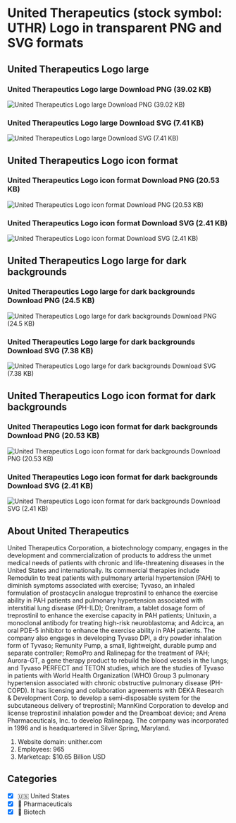 # United Therapeutics (stock symbol: UTHR) Logo in transparent PNG and SVG formats

## United Therapeutics Logo large

### United Therapeutics Logo large Download PNG (39.02 KB)

![United Therapeutics Logo large Download PNG (39.02 KB)](/img/orig/UTHR_BIG-98a75930.png)

### United Therapeutics Logo large Download SVG (7.41 KB)

![United Therapeutics Logo large Download SVG (7.41 KB)](/img/orig/UTHR_BIG-b1b46340.svg)

## United Therapeutics Logo icon format

### United Therapeutics Logo icon format Download PNG (20.53 KB)

![United Therapeutics Logo icon format Download PNG (20.53 KB)](/img/orig/UTHR-c3dfc96a.png)

### United Therapeutics Logo icon format Download SVG (2.41 KB)

![United Therapeutics Logo icon format Download SVG (2.41 KB)](/img/orig/UTHR-7284409c.svg)

## United Therapeutics Logo large for dark backgrounds

### United Therapeutics Logo large for dark backgrounds Download PNG (24.5 KB)

![United Therapeutics Logo large for dark backgrounds Download PNG (24.5 KB)](/img/orig/UTHR_BIG.D-8df1d73f.png)

### United Therapeutics Logo large for dark backgrounds Download SVG (7.38 KB)

![United Therapeutics Logo large for dark backgrounds Download SVG (7.38 KB)](/img/orig/UTHR_BIG.D-a065acab.svg)

## United Therapeutics Logo icon format for dark backgrounds

### United Therapeutics Logo icon format for dark backgrounds Download PNG (20.53 KB)

![United Therapeutics Logo icon format for dark backgrounds Download PNG (20.53 KB)](/img/orig/UTHR.D-9768fb46.png)

### United Therapeutics Logo icon format for dark backgrounds Download SVG (2.41 KB)

![United Therapeutics Logo icon format for dark backgrounds Download SVG (2.41 KB)](/img/orig/UTHR.D-d60a8900.svg)

## About United Therapeutics

United Therapeutics Corporation, a biotechnology company, engages in the development and commercialization of products to address the unmet medical needs of patients with chronic and life-threatening diseases in the United States and internationally. Its commercial therapies include Remodulin to treat patients with pulmonary arterial hypertension (PAH) to diminish symptoms associated with exercise; Tyvaso, an inhaled formulation of prostacyclin analogue treprostinil to enhance the exercise ability in PAH patients and pulmonary hypertension associated with interstitial lung disease (PH-ILD); Orenitram, a tablet dosage form of treprostinil to enhance the exercise capacity in PAH patients; Unituxin, a monoclonal antibody for treating high-risk neuroblastoma; and Adcirca, an oral PDE-5 inhibitor to enhance the exercise ability in PAH patients. The company also engages in developing Tyvaso DPI, a dry powder inhalation form of Tyvaso; Remunity Pump, a small, lightweight, durable pump and separate controller; RemoPro and Ralinepag for the treatment of PAH; Aurora-GT, a gene therapy product to rebuild the blood vessels in the lungs; and Tyvaso PERFECT and TETON studies, which are the studies of Tyvaso in patients with World Health Organization (WHO) Group 3 pulmonary hypertension associated with chronic obstructive pulmonary disease (PH-COPD). It has licensing and collaboration agreements with DEKA Research & Development Corp. to develop a semi-disposable system for the subcutaneous delivery of treprostinil; MannKind Corporation to develop and license treprostinil inhalation powder and the Dreamboat device; and Arena Pharmaceuticals, Inc. to develop Ralinepag. The company was incorporated in 1996 and is headquartered in Silver Spring, Maryland.

1. Website domain: unither.com
2. Employees: 965
3. Marketcap: $10.65 Billion USD


## Categories
- [x] 🇺🇸 United States
- [x] 💊 Pharmaceuticals
- [x] 🧬 Biotech
